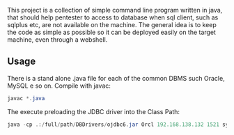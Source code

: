 
This project is a collection of simple command line program written in java,
that should help pentester to access to database when sql client, such as sqlplus etc, are not available on the machine. 
The general idea is to keep the code as simple as possible so it can be deployed easily on the target machine, even through a webshell.

## Usage
There is a stand alone .java file for each of the common DBMS such Oracle, MySQL e so on.
Compile with javac:
```java
javac *.java
```

The execute preloading the JDBC driver into the Class Path:
```java
java -cp .:/full/path/DBDrivers/ojdbc6.jar Orcl 192.168.138.132 1521 system oracle "select * from dba_users"

```